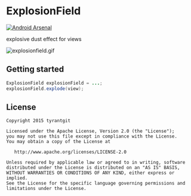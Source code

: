 # ExplosionField

[![Android Arsenal](https://img.shields.io/badge/Android%20Arsenal-ExplosionField-brightgreen.svg?style=flat)](http://android-arsenal.com/details/1/2554)

explosive dust effect for views

![explosionfield.gif](explosionfield.gif)

## Getting started

```java
ExplosionField explosionField = ...;
explosionField.explode(view);
```

## License

    Copyright 2015 tyrantgit

    Licensed under the Apache License, Version 2.0 (the "License");
    you may not use this file except in compliance with the License.
    You may obtain a copy of the License at

       http://www.apache.org/licenses/LICENSE-2.0

    Unless required by applicable law or agreed to in writing, software
    distributed under the License is distributed on an "AS IS" BASIS,
    WITHOUT WARRANTIES OR CONDITIONS OF ANY KIND, either express or implied.
    See the License for the specific language governing permissions and
    limitations under the License.
